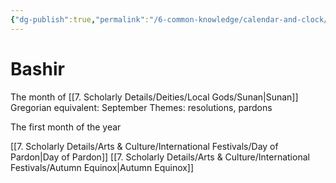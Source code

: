 ```yaml
---
{"dg-publish":true,"permalink":"/6-common-knowledge/calendar-and-clock/months/bashir/","noteIcon":""}
---
```


# Bashir

The month of [[7. Scholarly Details/Deities/Local Gods/Sunan\|Sunan]]
Gregorian equivalent: September
Themes: resolutions, pardons


The first month of the year

[[7. Scholarly Details/Arts & Culture/International Festivals/Day of Pardon\|Day of Pardon]] 
[[7. Scholarly Details/Arts & Culture/International Festivals/Autumn Equinox\|Autumn Equinox]] 
